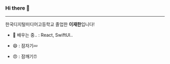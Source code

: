 ### Hi there 👋
---
한국디지털미디어고등학교 졸업한 **이재한**입니다!

- 🌱 배우는 중.. : React, SwiftUI..

- 😄 : 잠자기💤

- 😠 : 잠깨기⏰


